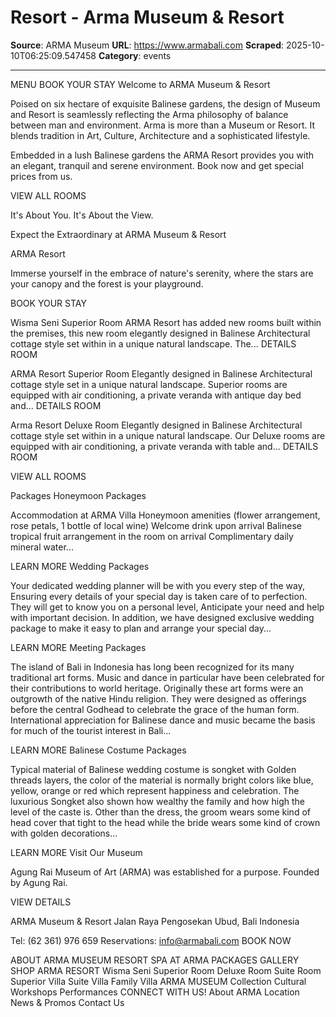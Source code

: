 # Resort - Arma Museum & Resort

**Source**: ARMA Museum
**URL**: https://www.armabali.com
**Scraped**: 2025-10-10T06:25:09.547458
**Category**: events

---

MENU
BOOK YOUR STAY
Welcome to ARMA Museum & Resort

Poised on six hectare of exquisite Balinese gardens, the design of Museum and Resort is seamlessly reflecting the Arma philosophy of balance between man and environment. Arma is more than a Museum or Resort. It blends tradition in Art, Culture, Architecture and a sophisticated lifestyle.

Embedded in a lush Balinese gardens the ARMA Resort provides you with an elegant, tranquil and serene environment. Book now and get special prices from us.

VIEW ALL ROOMS

It's About You. It's About the View.

Expect the Extraordinary at ARMA Museum & Resort

ARMA Resort


Immerse yourself in the embrace of nature's serenity, where the stars are your canopy and the forest is your playground.

BOOK YOUR STAY

Wisma Seni Superior Room
ARMA Resort has added new rooms built within the premises, this new room elegantly designed in Balinese Architectural cottage style set within in a unique natural landscape. The...
DETAILS ROOM

ARMA Resort Superior Room
Elegantly designed in Balinese Architectural cottage style set in a unique natural landscape. Superior rooms are equipped with air conditioning, a private veranda with antique day bed and...
DETAILS ROOM

Arma Resort Deluxe Room
Elegantly designed in Balinese Architectural cottage style set within in a unique natural landscape. Our Deluxe rooms are equipped with air conditioning, a private veranda with table and...
DETAILS ROOM

VIEW ALL ROOMS

Packages
Honeymoon Packages

Accommodation at ARMA Villa
Honeymoon amenities (flower arrangement, rose petals, 1 bottle of local wine)
Welcome drink upon arrival
Balinese tropical fruit arrangement in the room on arrival
Complimentary daily mineral water...

LEARN MORE
Wedding Packages

Your dedicated wedding planner will be with you every step of the way, Ensuring every details of your special day is taken care of to perfection. They will get to know you on a personal level, Anticipate your need and help with important decision. In addition, we have designed exclusive wedding package to make it easy to plan and arrange your special day...

LEARN MORE
Meeting Packages

The island of Bali in Indonesia has long been recognized for its many traditional art forms. Music and dance in particular have been celebrated for their contributions to world heritage. Originally these art forms were an outgrowth of the native Hindu religion. They were designed as offerings before the central Godhead to celebrate the grace of the human form. International appreciation for Balinese dance and music became the basis for much of the tourist interest in Bali...

LEARN MORE
Balinese Costume Packages

Typical material of Balinese wedding costume is songket with Golden threads layers, the color of the material is normally bright colors like blue, yellow, orange or red which represent happiness and celebration. The luxurious Songket also shown how wealthy the family and how high the level of the caste is. Other than the dress, the groom wears some kind of head cover that tight to the head while the bride wears some kind of crown with golden decorations...

LEARN MORE
Visit Our Museum

Agung Rai Museum of Art (ARMA) was established for a purpose. Founded by Agung Rai.

VIEW DETAILS


ARMA Museum & Resort
Jalan Raya Pengosekan Ubud, Bali Indonesia

Tel: (62 361) 976 659
Reservations: info@armabali.com
BOOK NOW

ABOUT ARMA
MUSEUM
RESORT
SPA AT ARMA
PACKAGES
GALLERY
SHOP
ARMA RESORT
Wisma Seni
Superior Room
Deluxe Room
Suite Room
Superior Villa
Suite Villa
Family Villa
ARMA MUSEUM
Collection
Cultural Workshops
Performances
CONNECT WITH US!
About ARMA
Location
News & Promos
Contact Us
